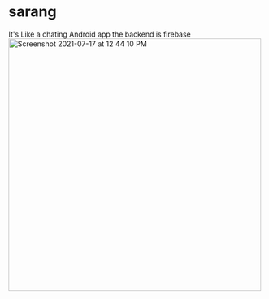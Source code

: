 # sarang
It's Like a chating Android app the backend is firebase
<img width="497" alt="Screenshot 2021-07-17 at 12 44 10 PM" src="https://user-images.githubusercontent.com/74540209/126029305-1d454f76-76c0-49c0-854d-f78fd54e7d9b.png">
